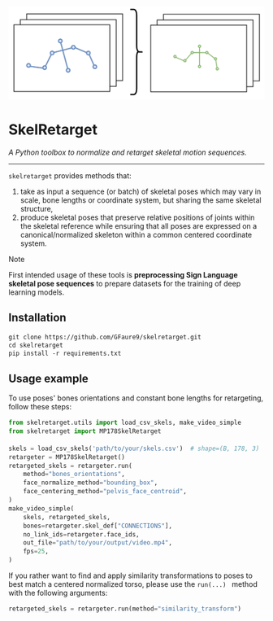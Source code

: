![Logo](./logo.png)

# SkelRetarget

*A Python toolbox to normalize and retarget skeletal motion sequences.*

---

`skelretarget` provides methods that:
1) take as input a sequence (or batch) of skeletal poses which may vary in scale, bone lengths 
or coordinate system, but sharing the same skeletal structure,
2) produce skeletal poses that preserve relative positions of joints within the skeletal reference 
while ensuring that all poses are expressed on a canonical/normalized skeleton within a common centered coordinate system.

> [!NOTE]  
> First intended usage of these tools is **preprocessing Sign Language skeletal pose sequences**
> to prepare datasets for the training of deep learning models.

## Installation

```commandline
git clone https://github.com/GFaure9/skelretarget.git
cd skelretarget
pip install -r requirements.txt
```

## Usage example

To use poses' bones orientations and constant bone lengths for retargeting, follow these steps:

```python
from skelretarget.utils import load_csv_skels, make_video_simple
from skelretarget import MP178SkelRetarget

skels = load_csv_skels('path/to/your/skels.csv')  # shape=(B, 178, 3) | assuming a Mediapipe-like 178 joints skeletal structure
retargeter = MP178SkelRetarget()
retargeted_skels = retargeter.run(
    method="bones_orientations",
    face_normalize_method="bounding_box", 
    face_centering_method="pelvis_face_centroid",
)
make_video_simple(
    skels, retargeted_skels, 
    bones=retargeter.skel_def["CONNECTIONS"],
    no_link_ids=retargeter.face_ids,
    out_file="path/to/your/output/video.mp4",
    fps=25,
)
```

If you rather want to find and apply similarity transformations to poses to 
best match a centered normalized torso, please use the `run(...) ` method with the following
arguments:

```python
retargeted_skels = retargeter.run(method="similarity_transform")
```

